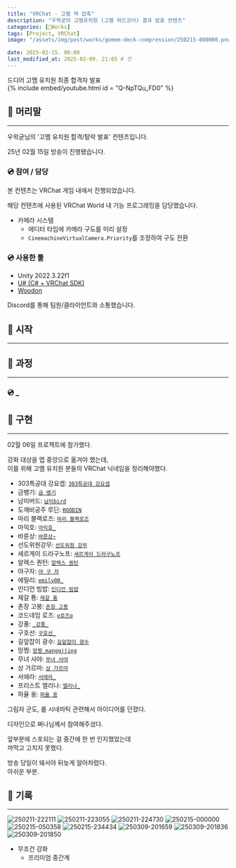 ```yaml
---
title: "VRChat - 고멤 덱 압축"
description: "우왁굳의 고멤유치원 (고멤 하드코어) 결과 발표 컨텐츠"
categories: [🍇Works]
tags: [Project, VRChat]
image: "/assets/img/post/works/gomem-deck-compression/250215-000000.png"

date: 2025-02-15. 00:00
last_modified_at: 2025-03-09. 21:05 # 전
---
```


드디어 고멤 유치원 최종 합격자 발표  
{% include embed/youtube.html id = "Q-NpTQu_FD0" %}

## 📀 머리말

---

우왁굳님의 '고멤 유치원 합격/탈락 발표' 컨텐츠입니다.  

25년 02월 15일 방송이 진행됐습니다.  

### 💿 참여 / 담당

본 컨텐츠는 VRChat 게임 내에서 진행되었습니다.  

해당 컨텐츠에 사용된 VRChat World 내 기능 프로그래밍을 담당했습니다.  

- 카메라 시스템
  - 에디터 타임에 카메라 구도를 미리 설정
  - `CinemachineVirtualCamera.Priority`를 조정하여 구도 전환

### 💿 사용한 툴

- Unity 2022.3.22f1
- [U# (C# + VRChat SDK)](https://udonsharp.docs.vrchat.com/)
- [Woodon](https://github.com/wrchat/Woodon)

Discord를 통해 팀원/클라이언트와 소통했습니다.  

## 📀 시작

---

## 📀 과정

---

### 💿 _

## 📀 구현

---

02월 06일 프로젝트에 참가했다.  

강화 대상을 맵 중앙으로 옮겨야 했는데,  
이를 위해 고멤 유치원 분들의 VRChat 닉네임을 정리해야했다.  

- 303특공대 강요셉: [`303특공대 강요셉`](https://vrchat.com/home/user/usr_0e7841b3-1b71-4342-8a3e-769cffab63d8)
- 금뱅기: [`금 뱅기`](https://vrchat.com/home/user/usr_50863740-8225-499d-9733-bd345d5b1566)
- 남미버드: [`남미bird`](https://vrchat.com/home/user/usr_a5f3dc59-0d41-464c-8205-3f5ed4934152)
- 도깨비공주 루딘: [`ROODIN`](https://vrchat.com/home/user/usr_6dbbaf57-1760-48fa-95bd-f458eb928fec)
- 마리 블랙로즈: [`마리 블랙로즈`](https://vrchat.com/home/user/usr_311110ef-98c7-4363-b91b-c5bbaf9c61fb)
- 마익호: [`마익호_`](https://vrchat.com/home/user/usr_65841063-4556-4d08-b55e-afbb28892f5f)
- 바룬상: [`바룬상~`](https://vrchat.com/home/user/usr_21950d9e-fec3-4916-9fd4-f3a5c0daa098)
- 선도위원강무: [`선도위원 강무`](https://vrchat.com/home/user/usr_2678cebb-71de-461d-8e62-627fe72212ad)
- 세르게이 드라구노프: [`세르게이 드라구노프`](https://vrchat.com/home/user/usr_8f08f05b-7762-41ec-afbe-f4274c832b1a)
- 알렉스 퀀턴: [`알렉스 퀀턴`](https://vrchat.com/home/user/usr_75932048-7ae7-4e7d-90ca-b1b5a9cce3be)
- 야구자: [`야 구 자`](https://vrchat.com/home/user/usr_3c30cfe5-b1ad-4b52-b8ad-16cf136d917d)
- 에밀리: [`emily00_`](https://vrchat.com/home/user/usr_e6c432b4-3358-4518-8a3c-406911833cd7)
- 인디언 빔밥: [`인디언 빔밥`](https://vrchat.com/home/user/usr_3e7731f0-e8b4-4d25-8b59-6a318dd00524)
- 제갈 통: [`제갈 통`](https://vrchat.com/home/user/usr_c45bba6b-31de-4d6c-bb4d-05db2cc3ee9f)
- 촌장 고봉: [`촌장 고봉`](https://vrchat.com/home/user/usr_6674cb0d-bc87-4015-a198-71acda756a8e)
- 코드네임 로즈: [`o로즈o`](https://vrchat.com/home/user/usr_04b8479e-797f-45bc-b17a-94be7c5db813)
- 강풍: [`_강풍_`](https://vrchat.com/home/user/usr_8432eae7-5423-4473-b0d5-3e770d3f614c)
- 구호선: [`구호선_`](https://vrchat.com/home/user/usr_6e678b37-fa23-4b67-8292-e70cdb8edb93)
- 길앞잡이 광수: [`길앞잡이 광수`](https://vrchat.com/home/user/usr_2eeb2071-1fd1-4820-a1d2-f6d6361f651d)
- 망찡: [`망찡_manggjjing`](https://vrchat.com/home/user/usr_b9f63647-2f4f-47f8-87e1-58c9532c7b78)
- 무녀 사야: [`무녀 사야`](https://vrchat.com/home/user/usr_9bd51d75-6576-4341-972d-30470683952b)
- 상 가르마: [`상 가르마`](https://vrchat.com/home/user/usr_c795c5b0-f38b-45ad-a98c-fe6726cb8311)
- 서애라: [`서애라_`](https://vrchat.com/home/user/usr-1.1da3ec1-1848-4c2d-a839-c37dfa219397)
- 프리스트 엘리나: [`엘리나_`](https://vrchat.com/home/user/usr_db489b8c-4a76-499b-9724-d55d6e63138a)
- 하율 옹: [`하율 옹`](https://vrchat.com/home/user/usr_fa63ac62-fb96-4cb5-9cab-33da24106d2a)

그림자 군도, 롤 시네마틱 관련해서 아이디어를 던졌다.  

디자인으로 쩌나님께서 참여해주셨다.  

앞부분에 스포되는 걸 중간에 한 번 인지했었는데  
까먹고 고치지 못했다.  

방송 당일이 돼서야 뒤늦게 알아차렸다.  
아쉬운 부분.  

## 📀 기록

---

![250211-222111](/assets/img/post/works/gomem-deck-compression/250211-222111.png)
![250211-223055](/assets/img/post/works/gomem-deck-compression/250211-223055.png)
![250211-224730](/assets/img/post/works/gomem-deck-compression/250211-224730.png)
![250215-000000](/assets/img/post/works/gomem-deck-compression/250215-000000.png)
![250215-050358](/assets/img/post/works/gomem-deck-compression/250215-050358.png)
![250215-234434](/assets/img/post/works/gomem-deck-compression/250215-234434.png)
![250309-201659](/assets/img/post/works/gomem-deck-compression/250309-201659.png)
![250309-201836](/assets/img/post/works/gomem-deck-compression/250309-201836.png)
![250309-201850](/assets/img/post/works/gomem-deck-compression/250309-201850.png)

- 무조건 강화
  - 프리미엄 중간계
